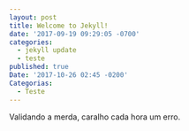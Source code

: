 ```yaml
---
layout: post
title: Welcome to Jekyll!
date: '2017-09-19 09:29:05 -0700'
categories:
  - jekyll update
  - teste
published: true
Date: '2017-10-26 02:45 -0200'
Categorias:
  - Teste
---
```

Validando a merda, caralho cada hora um erro.
